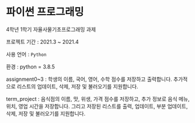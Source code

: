 # 파이썬 프로그래밍

4학년 1학기 자율사물기초프로그래밍 과제

프로젝트 기간 : 2021.3 ~ 2021.4

사용 언어 : ```Python```

환경 : python = 3.8.5

assignment0~3 : 학생의 이름, 국어, 영어, 수학 점수를 저장하고 출력합니다. 추가적으로 리스트의 업데이트, 삭제, 저장 및 불러오기를 지원합니다.

term_project : 음식점의 이름, 맛, 위생, 가격 점수를 저장하고, 추가 정보로 음식 메뉴, 위치, 영업 시간을 저장합니다. 그리고 저장된 리스트를 출력, 업데이트, 부분 업데이트, 삭제, 저장 및 불러오기를 지원합니다.
